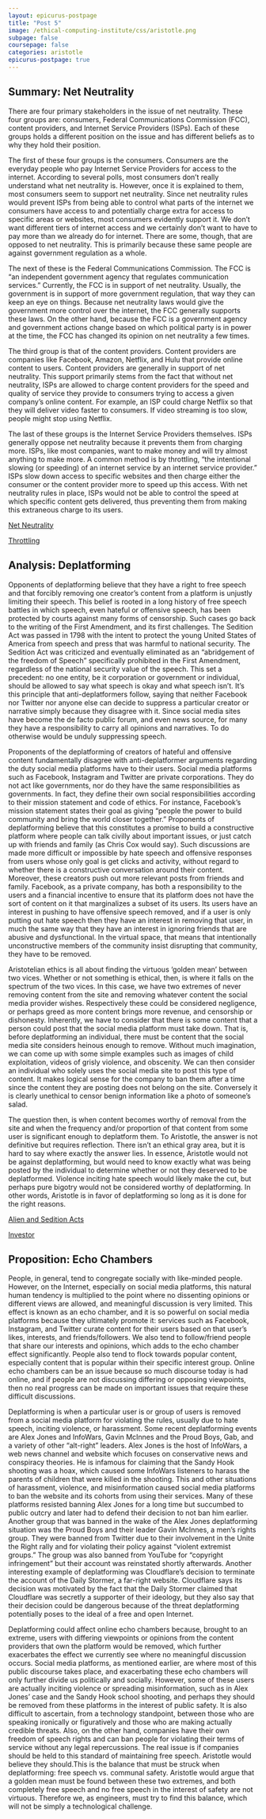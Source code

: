 ```yaml
---
layout: epicurus-postpage
title: "Post 5"
image: /ethical-computing-institute/css/aristotle.png
subpage: false
coursepage: false
categories: aristotle
epicurus-postpage: true
---
```


## Summary: Net Neutrality

There are four primary stakeholders in the issue of net neutrality. These four groups are: consumers, Federal Communications Commission (FCC), content providers, and Internet Service Providers (ISPs). Each of these groups holds a different position on the issue and has different beliefs as to why they hold their position.

The first of these four groups is the consumers. Consumers are the everyday people who pay Internet Service Providers for access to the internet. According to several polls, most consumers don’t really understand what net neutrality is. However, once it is explained to them, most consumers seem to support net neutrality. Since net neutrality rules would prevent ISPs from being able to control what parts of the internet we consumers have access to and potentially charge extra for access to specific areas or websites, most consumers evidently support it. We don’t want different tiers of internet access and we certainly don’t want to have to pay more than we already do for internet. There are some, though, that are opposed to net neutrality. This is primarily because these same people are against government regulation as a whole.

The next of these is the Federal Communications Commission. The FCC is “an independent government agency that regulates communication services.” Currently, the FCC is in support of net neutrality. Usually, the government is in support of more government regulation, that way they can keep an eye on things. Because net neutrality laws would give the government more control over the internet, the FCC generally supports these laws. On the other hand, because the FCC is a government agency and government actions change based on which political party is in power at the time, the FCC has changed its opinion on net neutrality a few times. 

The third group is that of the content providers. Content providers are companies like Facebook, Amazon, Netflix, and Hulu that provide online content to users. Content providers are generally in support of net neutrality. This support primarily stems from the fact that without net neutrality, ISPs are allowed to charge content providers for the speed and quality of service they provide to consumers trying to access a given company’s online content. For example, an ISP could charge Netflix so that they will deliver video faster to consumers. If video streaming is too slow, people might stop using Netflix. 

The last of these groups is the Internet Service Providers themselves. ISPs generally oppose net neutrality because it prevents them from charging more. ISPs, like most companies, want to make money and will try almost anything to make more. A common method is by throttling, “the intentional slowing (or speeding) of an internet service by an internet service provider.” ISPs slow down access to specific websites and then charge either the consumer or the content provider more to speed up this access. With net neutrality rules in place, ISPs would not be able to control the speed at which specific content gets delivered, thus preventing them from making this extraneous charge to its users. 
    
[Net Neutrality](https://broadbandnow.com/report/net-neutrality-matter/)

[Throttling](https://en.wikipedia.org/wiki/Bandwidth_throttling)


## Analysis: Deplatforming

Opponents of deplatforming believe that they have a right to free speech and that forcibly removing one creator’s content from a platform is unjustly limiting their speech. This belief is rooted in a long history of free speech battles in which speech, even hateful or offensive speech, has been protected by courts against many forms of censorship. Such cases go back to the writing of the First Amendment, and its first challenges. The Sedition Act was passed in 1798 with the intent to protect the young United States of America from speech and press that was harmful to national security. The Sedition Act was criticized and eventually eliminated as an “abridgement of the freedom of Speech” specifically prohibited in the First Amendment, regardless of the national security value of the speech. This set a precedent: no one entity, be it corporation or government or individual, should be allowed to say what speech is okay and what speech isn’t. It’s this principle that anti-deplatformers follow, saying that neither Facebook nor Twitter nor anyone else can decide to suppress a particular creator or narrative simply because they disagree with it. Since social media sites have become the de facto public forum, and even news source, for many they have a responsibility to carry all opinions and narratives. To do otherwise would be unduly suppressing speech. 

Proponents of the deplatforming of creators of hateful and offensive content fundamentally disagree with anti-deplatformer arguments regarding the duty social media platforms have to their users. Social media platforms such as Facebook, Instagram and Twitter are private corporations. They do not act like governments, nor do they have the same responsibilities as governments. In fact, they define their own social responsibilities according to their mission statement and code of ethics. For instance, Facebook’s mission statement states their goal as giving “people the power to build community and bring the world closer together.” Proponents of deplatforming believe that this constitutes a promise to build a constructive platform where people can talk civilly about important issues, or just catch up with friends and family (as Chris Cox would say). Such discussions are made more difficult or impossible by hate speech and offensive responses from users whose only goal is get clicks and activity, without regard to whether there is a constructive conversation around their content. Moreover, these creators push out more relevant posts from friends and family. Facebook, as a private company, has both a responsibility to the users and a financial incentive to ensure that its platform does not have the sort of content on it that marginalizes a subset of its users. Its users have an interest in pushing to have offensive speech removed, and if a user is only putting out hate speech then they have an interest in removing that user, in much the same way that they have an interest in ignoring friends that are abusive and dysfunctional. In the virtual space, that means that intentionally unconstructive members of the community insist disrupting that community, they have to be removed.

Aristotelian ethics is all about finding the virtuous ‘golden mean’ between two vices. Whether or not something is ethical, then, is where it falls on the spectrum of the two vices. In this case, we have two extremes of never removing content from the site and removing whatever content the social media provider wishes. Respectively these could be considered negligence, or perhaps greed as more content brings more revenue, and censorship or dishonesty. Inherently, we have to consider that there is some content that a person could post that the social media platform must take down. That is, before deplatforming an individual, there must be content that the social media site considers heinous enough to remove. Without much imagination, we can come up with some simple examples such as images of child exploitation, videos of grisly violence, and obscenity. We can then consider an individual who solely uses the social media site to post this type of content. It makes logical sense for the company to ban them after a time since the content they are posting does not belong on the site. Conversely it is clearly unethical to censor benign information like a photo of someone’s salad.

The question then, is when content becomes worthy of removal from the site and when the frequency and/or proportion of that content from some user is significant enough to deplatform them. To Aristotle, the answer is not definitive but requires reflection. There isn’t an ethical gray area, but it is hard to say where exactly the answer lies. In essence, Aristotle would not be against deplatforming, but would need to know exactly what was being posted by the individual to determine whether or not they deserved to be deplatformed. Violence inciting hate speech would likely make the cut, but perhaps pure bigotry would not be considered worthy of deplatforming. In other words, Aristotle is in favor of deplatforming so long as it is done for the right reasons.

[Alien and Sedition Acts](https://en.wikipedia.org/wiki/Alien_and_Sedition_Acts)

[Investor](https://investor.fb.com/resources/default.aspx)

## Proposition: Echo Chambers

People, in general, tend to congregate socially with like-minded people. However, on the Internet, especially on social media platforms, this natural human tendency is multiplied to the point where no dissenting opinions or different views are allowed, and meaningful discussion is very limited. This effect is known as an echo chamber, and it is so powerful on social media platforms because they ultimately promote it: services such as Facebook, Instagram, and Twitter curate content for their users based on that user’s likes, interests, and friends/followers. We also tend to follow/friend people that share our interests and opinions, which adds to the echo chamber effect significantly. People also tend to flock towards popular content, especially content that is popular within their specific interest group. Online echo chambers can be an issue because so much discourse today is had online, and if people are not discussing differing or opposing viewpoints, then no real progress can be made on important issues that require these difficult discussions.

Deplatforming is when a particular user is or group of users is removed from a social media platform for violating the rules, usually due to hate speech, inciting violence, or harassment. Some recent deplatforming events are Alex Jones and InfoWars, Gavin McInnes and the Proud Boys, Gab, and a variety of other “alt-right” leaders. Alex Jones is the host of InfoWars, a web news channel and website which focuses on conservative news and conspiracy theories. He is infamous for claiming that the Sandy Hook shooting was a hoax, which caused some InfoWars listeners to harass the parents of children that were killed in the shooting. This and other situations of harassment, violence, and misinformation caused social media platforms to ban the website and its cohorts from using their services. Many of these platforms resisted banning Alex Jones for a long time but succumbed to public outcry and later had to defend their decision to not ban him earlier. Another group that was banned in the wake of the Alex Jones deplatforming situation was the Proud Boys and their leader Gavin McInnes, a men’s rights group. They were banned from Twitter due to their involvement in the Unite the Right rally and for violating their policy against “violent extremist groups.” The group was also banned from YouTube for “copyright infringement” but their account was reinstated shortly afterwards. Another interesting example of deplatforming was Cloudflare’s decision to terminate the account of the Daily Stormer, a far-right website. Cloudflare says its decision was motivated by the fact that the Daily Stormer claimed that Cloudflare was secretly a supporter of their ideology, but they also say that their decision could be dangerous because of the threat deplatforming potentially poses to the ideal of a free and open Internet.

Deplatforming could affect online echo chambers because, brought to an extreme, users with differing viewpoints or opinions from the content providers that own the platform would be removed, which further exacerbates the effect we currently see where no meaningful discussion occurs. Social media platforms, as mentioned earlier, are where most of this public discourse takes place, and exacerbating these echo chambers will only further divide us politically and socially. However, some of these users are actually inciting violence or spreading misinformation, such as in Alex Jones’ case and the Sandy Hook school shooting, and perhaps they should be removed from these platforms in the interest of public safety. It is also difficult to ascertain, from a technology standpoint, between those who are speaking ironically or figuratively and those who are making actually credible threats. Also, on the other hand, companies have their own freedom of speech rights and can ban people for violating their terms of service without any legal repercussions. The real issue is if companies should be held to this standard of maintaining free speech. Aristotle would believe they should.This is the balance that must be struck when deplatforming: free speech vs. communal safety. Aristotle would argue that a golden mean must be found between these two extremes, and both completely free speech and no free speech in the interest of safety are not virtuous. Therefore we, as engineers, must try to find this balance, which will not be simply a technological challenge.
